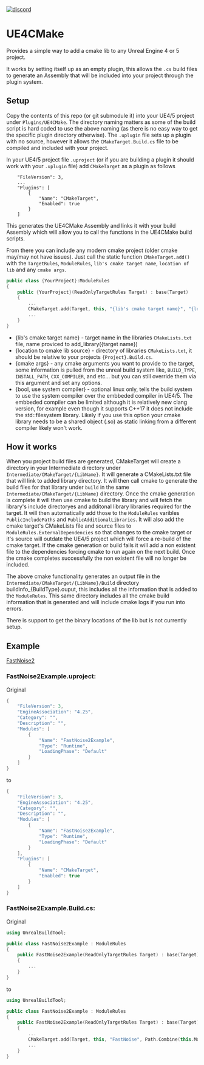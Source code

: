 [![discord](https://img.shields.io/discord/495955797872869376.svg?logo=discord "Discord")](https://discord.gg/4AYSjfEByn)

# UE4CMake
Provides a simple way to add a cmake lib to any Unreal Engine 4 or 5 project. 

It works by setting itself up as an empty plugin, this allows the `.cs` build files to generate an Assembly that will be included into your project through the plugin system.

## Setup
Copy the contents of this repo (or git submodule it) into your UE4/5 project under `Plugins/UE4CMake`. The directory naming matters as some of the build script is hard coded to use the above naming (as there is no easy way to get the specific plugin directory otherwise). The `.uplugin` file sets up a plugin with no source, however it allows the `CMakeTarget.Build.cs` file to be compiled and included with your project.

In your UE4/5 project file `.uproject` (or if you are building a plugin it should work with your `.uplugin` file) add `CMakeTarget` as a plugin as follows
```
    "FileVersion": 3,
    ...
    "Plugins": [
		{
			"Name": "CMakeTarget",
			"Enabled": true
		}
	]
```
This generates the UE4CMake Assembly and links it with your build Assembly which will allow you to call the functions in the UE4CMake build scripts.

From there you can include any modern cmake project (older cmake may/may not have issues). Just call the static function `CMakeTarget.add()` with the `TargetRules`, `ModuleRules`, `lib's cmake target name`, `location of lib` and any `cmake args`. 

```c++
public class {YourProject}:ModuleRules
{
    public {YourProject}(ReadOnlyTargetRules Target) : base(Target)
    {
        ...
        CMakeTarget.add(Target, this, "{lib's cmake target name}", "{location to cmake lib source}", "{cmake args}", {bool, use system compiler});
        ...
    }
}
```
- {lib's cmake target name} - target name in the libraries `CMakeLists.txt` file, name proviced to add_library({target name})
- {location to cmake lib source} - directory of libraries `CMakeLists.txt`, it should be relative to your projects `{Project}.Build.cs`.
- {cmake args} - any cmake arguments you want to provide to the target, some information is pulled from the unreal build system like, `BUILD_TYPE`, `INSTALL_PATH`, `CXX_COMPILER`, and etc... but you can still override them via this argument and set any options.
- {bool, use system compiler} - optional linux only,  tells the build system to use the system compiler over the embbeded compiler in UE4/5. The embbeded compiler can be limited although it is relatively new clang version, for example even though it supports C++17 it does not include the std::filesystem library. Likely if you use this option your cmake library needs to be a shared object (.so) as static linking from a different compiler likely won't work.

## How it works

When you project build files are generated, CMakeTarget will create a directory in your Intermediate directory under `Intermediate/CMakeTarget/{LibName}`. It will generate a CMakeLists.txt file that will link to added library directory. It will then call cmake to generate the build files for that library under `build` in the same `Intermediate/CMakeTarget/{LibName}` directory. Once the cmake generation is complete it will then use cmake to build the library and will fetch the library's include directoryes and additonal library libraries required for the target. It will then automatically add those to the `ModuleRules` varibles `PublicIncludePaths` and `PublicAdditionalLibraries`. It will also add the cmake target's CMakeLists file and source files to `ModuleRules.ExternalDependencies` so that changes to the cmake target or it's source will outdate the UE4/5 project which will force a re-build of the cmake target. If the cmake generation or build fails it will add a non existent file to the dependencies forcing cmake to run again on the next build. Once the cmake completes successfully the non existent file will no longer be included.

The above cmake functionality generates an output file in the `Intermediate/CMakeTarget/{LibName}/Build` directory buildinfo_{BuildType}.ouput, this includes all the information that is added to the `ModuleRules`. This same directory includes all the cmake build information that is generated and will include cmake logs if you run into errors. 

There is support to get the binary locations of the lib but is not currently setup.

## Example
[FastNoise2](https://github.com/caseymcc/UE4_FastNoise2)

### FastNoise2Example.uproject:
Original
```c++
{
	"FileVersion": 3,
	"EngineAssociation": "4.25",
	"Category": "",
	"Description": "",
	"Modules": [
		{
			"Name": "FastNoise2Example",
			"Type": "Runtime",
			"LoadingPhase": "Default"
		}
	]
}
```
to
```c++
{
	"FileVersion": 3,
	"EngineAssociation": "4.25",
	"Category": "",
	"Description": "",
	"Modules": [
		{
			"Name": "FastNoise2Example",
			"Type": "Runtime",
			"LoadingPhase": "Default"
		}
	],
	"Plugins": [
		{
			"Name": "CMakeTarget",
			"Enabled": true
		}
	]
}
```

### FastNoise2Example.Build.cs:
Original
```c++
using UnrealBuildTool;

public class FastNoise2Example : ModuleRules
{
	public FastNoise2Example(ReadOnlyTargetRules Target) : base(Target)
	{
        ...
    }
}
```
to
```c++
using UnrealBuildTool;

public class FastNoise2Example : ModuleRules
{
	public FastNoise2Example(ReadOnlyTargetRules Target) : base(Target)
	{
        ...
        CMakeTarget.add(Target, this, "FastNoise", Path.Combine(this.ModuleDirectory, "../Deps/FastNoise2"), "-DFASTNOISE2_NOISETOOL=OFF");
        ...
    }
}
```
